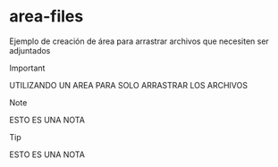 # area-files
Ejemplo de creación de área para arrastrar archivos que necesiten ser adjuntados

> [!IMPORTANT]
UTILIZANDO UN AREA PARA SOLO ARRASTRAR LOS ARCHIVOS

> [!NOTE]
ESTO ES UNA NOTA

> [!TIP]
ESTO ES UNA NOTA

